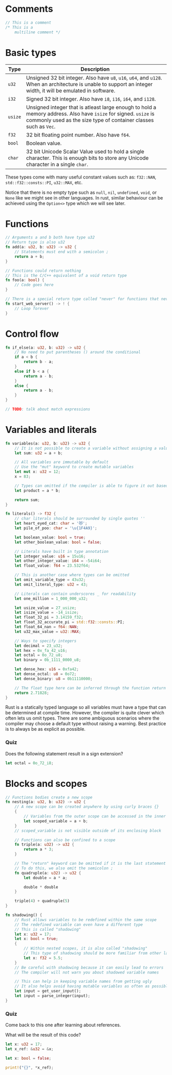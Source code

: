 # Comments

```rust
// This is a comment
/* This is a
    multiline comment */
```

# Basic types

| Type    | Description                                                                                                                                                                         |
|---------|-------------------------------------------------------------------------------------------------------------------------------------------------------------------------------------|
| `u32`   | Unsigned 32 bit integer. Also have `u8`, `u16`, `u64`, and `u128`. When an architecture is unable to support an integer width, it will be emulated in software.                     |
| `i32`   | Signed 32 bit integer. Also have `i8`, `i16`, `i64`, and `i128`.                                                                                                                    |
| `usize` | Unsigned integer that is atleast large enough to hold a memory address. Also have `isize` for signed. `usize` is commonly used as the size type of container classes such as `Vec`. |
| `f32`   | 32 bit floating point number. Also have `f64`.                                                                                                                                      |
| `bool`  | Boolean value.                                                                                                                                                                      |
| `char`  | 32 bit Unicode Scalar Value used to hold a single character. This is enough bits to store any Unicode character in a single `char`.                                                 |

These types come with many useful constant values such as: `f32::NAN`, `std::f32::consts::PI`, `u32::MAX`, etc.

Notice that there is no empty type such as `null`, `nil`, `undefined`, `void`, or `None` like we might see in other languages.
In rust, similar behaviour can be achieved using the `Option<>` type which we will see later.

# Functions

```rust
// Arguments a and b both have type u32
// Return type is also u32
fn add(a: u32, b: u32) -> u32 {
    // Statements must end with a semicolon ;
    return a + b;
}

// Functions could return nothing
// This is the C/C++ equivalent of a void return type
fn foo(a: bool) {
    // Code goes here
}

// There is a special return type called "never" for functions that never return
fn start_web_server() -> ! {
    // Loop forever
}
```

# Control flow

```rust
fn if_else(a: u32, b: u32) -> u32 {
    // No need to put parentheses () around the conditional
    if a < b {
        return b - a;
    }
    else if b < a {
        return a - b;
    }
    else {
        return a - b;
    }
}

// TODO: talk about match expressions
```

# Variables and literals

```rust
fn variables(a: u32, b: u32) -> u32 {
    // It is not possible to create a variable without assigning a value to it
    let sum: u32 = a + b;

    // All variables are immutable by default
    // Use the "mut" keyword to create mutable variables
    let mut x: u32 = 12;
    x = 83;

    // Types can omitted if the compiler is able to figure it out based on context
    let product = a * b;

    return sum;
}

fn literals() -> f32 {
    // char literals should be surrounded by single quotes ''
    let heart_eyed_cat: char = '😻';
    let pile_of_poo: char = '\u{1F4A9}';

    let boolean_value: bool = true;
    let other_boolean_value: bool = false;

    // Literals have built in type annotation
    let integer_value: u16 = 15u16;
    let other_integer_value: i64 = -54i64;
    let float_value: f64 = 23.532f64;

    // This is another case where types can be omitted
    let omit_variable_type = 43u32;
    let omit_literal_type: u32 = 43;

    // Literals can contain underscores _ for readability
    let one_million = 1_000_000_u32;

    let usize_value = 27_usize;
    let isize_value = -14_isize;
    let float_32_pi = 3.14159_f32;
    let float_32_accurate_pi = std::f32::consts::PI;
    let float_64_nan = f64::NAN;
    let u32_max_value = u32::MAX;

    // Ways to specify integers
    let decimal = 23_u32;
    let hex = 0x_fa_42_u16;
    let octal = 0o_72_u8;
    let binary = 0b_1111_0000_u8;

    let dense_hex: u16 = 0xfa42;
    let dense_octal: u8 = 0o72;
    let dense_binary: u8 = 0b11110000;

    // The float type here can be inferred through the function return type
    return 2.71828;
}
```

Rust is a statically typed language so all variables must have a type that can be determined at compile time.
However, the compiler is quite clever which often lets us omit types.
There are some ambiguous scenarios where the compiler may choose a default type without raising a warning.
Best practice is to always be as explicit as possible.

### Quiz

Does the following statement result in a sign extension?

```rust
let octal = 0o_72_i8;
```

# Blocks and scopes

```rust
// Functions bodies create a new scope
fn nesting(a: u32, b: u32) -> u32 {
    // A new scope can be created anywhere by using curly braces {}
    {
        // Variables from the outer scope can be accessed in the inner scope
        let scoped_variable = a + b;
    }
    // scoped_variable is not visible outside of its enclosing block

    // Functions can also be confined to a scope
    fn triple(a: u32) -> u32 {
        return a * 3;
    }

    // The "return" keyword can be omitted if it is the last statement in the block
    // To do this, we also omit the semicolon ;
    fn quadruple(a: u32) -> u32 {
        let double = a * a;

        double * double
    }

    triple(4) + quadruple(5)
}

fn shadowing() {
    // Rust allows variables to be redefined within the same scope
    // The redefined variable can even have a different type
    // This is called "shadowing"
    let x: u32 = 17;
    let x: bool = true;
    {
        // Within nested scopes, it is also called "shadowing"
        // This type of shadowing should be more familiar from other languages
        let x: f32 = 5.5;
    }
    // Be careful with shadowing because it can easily lead to errors
    // The compiler will not warn you about shadowed variable names

    // This can help in keeping variable names from getting ugly
    // It also helps avoid having mutable variables as often as possible
    let input = get_user_input();
    let input = parse_integer(input);
}
```

### Quiz

Come back to this one after learning about references.

What will be the result of this code?

```rust
let x: u32 = 17;
let x_ref: &u32 = &x;

let x: bool = false;

print!("{}", *x_ref);
```
